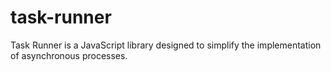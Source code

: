 # task-runner
Task Runner is a JavaScript library designed to simplify the implementation of asynchronous processes.

